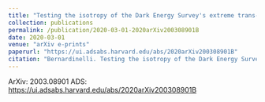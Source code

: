 ```yaml
---
title: "Testing the isotropy of the Dark Energy Survey's extreme trans-Neptunian objects"
collection: publications
permalink: /publication/2020-03-01-2020arXiv200308901B
date: 2020-03-01
venue: "arXiv e-prints"
paperurl: "https://ui.adsabs.harvard.edu/abs/2020arXiv200308901B"
citation: "Bernardinelli. Testing the isotropy of the Dark Energy Survey's extreme trans-Neptunian objects. ArXiv, :, Mar 2020"
---
```


ArXiv: 2003.08901
ADS: https://ui.adsabs.harvard.edu/abs/2020arXiv200308901B
